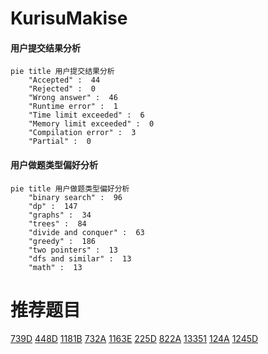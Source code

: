 # KurisuMakise

<!-- tabs:start -->



#### **用户提交结果分析**

```mermaid
pie title 用户提交结果分析
    "Accepted" :  44
    "Rejected" :  0
    "Wrong answer" :  46
    "Runtime error" :  1
    "Time limit exceeded" :  6
    "Memory limit exceeded" :  0
    "Compilation error" :  3
    "Partial" :  0
```

#### **用户做题类型偏好分析**

```mermaid
pie title 用户做题类型偏好分析
    "binary search" :  96
    "dp" :  147
    "graphs" :  34
    "trees" :  84
    "divide and conquer" :  63
    "greedy" :  186
    "two pointers" :  13
    "dfs and similar" :  13
    "math" :  13
```



<!-- tabs:end -->
# 推荐题目
[739D](https://codeforces.com/contest/739/problem/D)
[448D](https://codeforces.com/contest/448/problem/D)
[1181B](https://codeforces.com/contest/1181/problem/B)
[732A](https://codeforces.com/contest/732/problem/A)
[1163E](https://codeforces.com/contest/1163/problem/E)
[225D](https://codeforces.com/contest/225/problem/D)
[822A](https://codeforces.com/contest/822/problem/A)
[13351](https://codeforces.com/contest/1335/problem/1)
[124A](https://codeforces.com/contest/124/problem/A)
[1245D](https://codeforces.com/contest/1245/problem/D)
